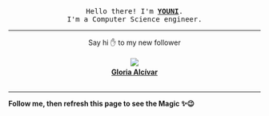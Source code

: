 <p align='center'>
    <samp>Hello there! I'm <b><a href='https://github.com/abdelyouni'>YOUNI</a></b>.<br>
        I'm a Computer Science engineer.
    </samp>
</p>
<hr>
<p align='center'>
    <span>Say hi ✋ to my new follower </span></br></br>
    <img src='https://itspot.ma/github/ghalciva_avatar.png'><b></br>
    <a href='https://github.com/ghalciva'>Gloria Alcívar</a></b></br></br>
</p>
<hr>
<b>Follow me, then refresh this page to see the Magic ✨😉</b>